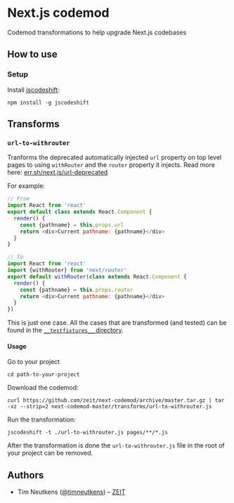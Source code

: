 # Next.js codemod

Codemod transformations to help upgrade Next.js codebases

## How to use

### Setup

Install [jscodeshift](https://github.com/facebook/jscodeshift):

```
npm install -g jscodeshift
```

## Transforms

### `url-to-withrouter`

Tranforms the deprecated automatically injected `url` property on top level pages to using `withRouter` and the `router` property it injects. Read more here: [err.sh/next.js/url-deprecated](https://err.sh/next.js/url-deprecated)

For example:

```js
// From
import React from 'react'
export default class extends React.Component {
  render() {
    const {pathname} = this.props.url
    return <div>Current pathname: {pathname}</div>
  }
}
```

```js
// To
import React from 'react'
import {withRouter} from 'next/router'
export default withRouter(class extends React.Component {
  render() {
    const {pathname} = this.props.router
    return <div>Current pathname: {pathname}</div>
  }
})
```

This is just one case. All the cases that are transformed (and tested) can be found in the [`__testfixtures__` directory](./transforms/__testfixtures__/url-to-withrouter).

#### Usage

Go to your project

```
cd path-to-your-project
```

Download the codemod:

```
curl https://github.com/zeit/next-codemod/archive/master.tar.gz | tar -xz --strip=2 next-codemod-master/transforms/url-to-withrouter.js
```

Run the transformation:

```
jscodeshift -t ./url-to-withrouter.js pages/**/*.js
```

After the transformation is done the `url-to-withrouter.js` file in the root of your project can be removed.

## Authors

- Tim Neutkens ([@timneutkens](https://twitter.com/timneutkens)) – [ZEIT](https://zeit.co)
